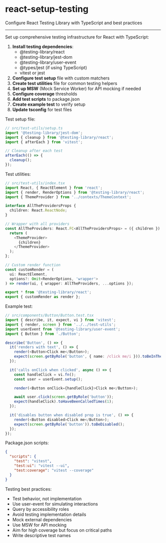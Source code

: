 # react-setup-testing

Configure React Testing Library with TypeScript and best practices

---

Set up comprehensive testing infrastructure for React with TypeScript:

1. **Install testing dependencies**:
   - @testing-library/react
   - @testing-library/jest-dom
   - @testing-library/user-event
   - @types/jest (if using TypeScript)
   - vitest or jest
2. **Configure test setup** file with custom matchers
3. **Create test utilities** file for common testing helpers
4. **Set up MSW** (Mock Service Worker) for API mocking if needed
5. **Configure coverage** thresholds
6. **Add test scripts** to package.json
7. **Create example test** to verify setup
8. **Update tsconfig** for test files

Test setup file:
```typescript
// src/test-utils/setup.ts
import '@testing-library/jest-dom';
import { cleanup } from '@testing-library/react';
import { afterEach } from 'vitest';

// Cleanup after each test
afterEach(() => {
  cleanup();
});
```

Test utilities:
```typescript
// src/test-utils/index.tsx
import React, { ReactElement } from 'react';
import { render, RenderOptions } from '@testing-library/react';
import { ThemeProvider } from '../contexts/ThemeContext';

interface AllTheProvidersProps {
  children: React.ReactNode;
}

// Wrapper with all providers
const AllTheProviders: React.FC<AllTheProvidersProps> = ({ children }) => {
  return (
    <ThemeProvider>
      {children}
    </ThemeProvider>
  );
};

// Custom render function
const customRender = (
  ui: ReactElement,
  options?: Omit<RenderOptions, 'wrapper'>
) => render(ui, { wrapper: AllTheProviders, ...options });

export * from '@testing-library/react';
export { customRender as render };
```

Example test:
```typescript
// src/components/Button/Button.test.tsx
import { describe, it, expect, vi } from 'vitest';
import { render, screen } from '../../test-utils';
import userEvent from '@testing-library/user-event';
import { Button } from './Button';

describe('Button', () => {
  it('renders with text', () => {
    render(<Button>Click me</Button>);
    expect(screen.getByRole('button', { name: /click me/i })).toBeInTheDocument();
  });

  it('calls onClick when clicked', async () => {
    const handleClick = vi.fn();
    const user = userEvent.setup();

    render(<Button onClick={handleClick}>Click me</Button>);

    await user.click(screen.getByRole('button'));
    expect(handleClick).toHaveBeenCalledTimes(1);
  });

  it('disables button when disabled prop is true', () => {
    render(<Button disabled>Click me</Button>);
    expect(screen.getByRole('button')).toBeDisabled();
  });
});
```

Package.json scripts:
```json
{
  "scripts": {
    "test": "vitest",
    "test:ui": "vitest --ui",
    "test:coverage": "vitest --coverage"
  }
}
```

Testing best practices:
- Test behavior, not implementation
- Use user-event for simulating interactions
- Query by accessibility roles
- Avoid testing implementation details
- Mock external dependencies
- Use MSW for API mocking
- Aim for high coverage but focus on critical paths
- Write descriptive test names

